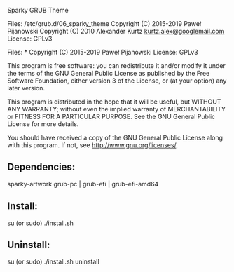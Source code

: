 Sparky GRUB Theme

Files: /etc/grub.d/06_sparky_theme
    Copyright (C) 2015-2019 Paweł Pijanowski
    Copyright (C) 2010  Alexander Kurtz <kurtz.alex@googlemail.com>
    License: GPLv3

Files: *
    Copyright (C) 2015-2019 Paweł Pijanowski
    License: GPLv3

This program is free software: you can redistribute it and/or modify
it under the terms of the GNU General Public License as published by
the Free Software Foundation, either version 3 of the License, or
(at your option) any later version.

This program is distributed in the hope that it will be useful,
but WITHOUT ANY WARRANTY; without even the implied warranty of
MERCHANTABILITY or FITNESS FOR A PARTICULAR PURPOSE.  See the
GNU General Public License for more details.

You should have received a copy of the GNU General Public License
along with this program.  If not, see <http://www.gnu.org/licenses/>.

Dependencies:
-------------
sparky-artwork
grub-pc | grub-efi | grub-efi-amd64

Install:
-------------
su (or sudo) 
./install.sh

Uninstall:
-------------
su (or sudo)
./install.sh uninstall
